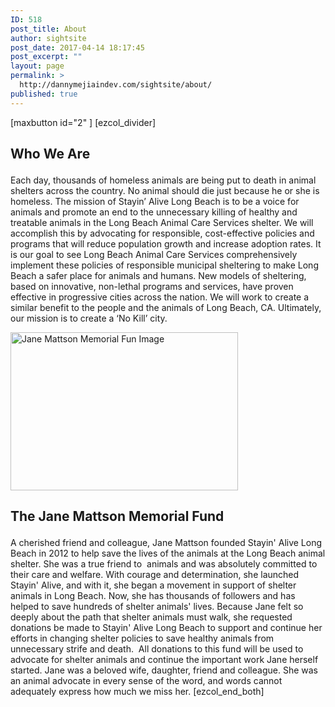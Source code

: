 ```yaml
---
ID: 518
post_title: About
author: sightsite
post_date: 2017-04-14 18:17:45
post_excerpt: ""
layout: page
permalink: >
  http://dannymejiaindev.com/sightsite/about/
published: true
---
```

[maxbutton id="2" ] [ezcol_divider] <h2 class="wsite-content-title">
  Who We Are
</h2> Each day, thousands of homeless animals are being put to death in animal shelters across the country. No animal should die just because he or she is homeless. The mission of Stayin’ Alive Long Beach is to be a voice for animals and promote an end to the unnecessary killing of healthy and treatable animals in the Long Beach Animal Care Services shelter. We will accomplish this by advocating for responsible, cost-effective policies and programs that will reduce population growth and increase adoption rates. It is our goal to see Long Beach Animal Care Services comprehensively implement these policies of responsible municipal sheltering to make Long Beach a safer place for animals and humans. New models of sheltering, based on innovative, non-lethal programs and services, have proven effective in progressive cities across the nation. We will work to create a similar benefit to the people and the animals of Long Beach, CA. Ultimately, our mission is to create a ‘No Kill’ city.   

<img id="longdesc-return-232" class="alignleft size-full wp-image-232" tabindex="-1" src="http://dannymejiaindev.com/sightsite/wp-content/uploads/2017/03/6909542.jpg" alt="Jane Mattson Memorial Fun Image" width="364" height="253" longdesc="http://dannymejiaindev.com/sightsite?longdesc=232&referrer=224" /> <h2 class="wsite-content-title">
  The Jane Mattson Memorial Fund
</h2> A cherished friend and colleague, Jane Mattson founded Stayin' Alive Long Beach in 2012 to help save the lives of the animals at the Long Beach animal shelter. She was a true friend to  animals and was absolutely committed to their care and welfare. With courage and determination, she launched Stayin' Alive, and with it, she began a movement in support of shelter animals in Long Beach. Now, she has thousands of followers and has helped to save hundreds of shelter animals' lives. Because Jane felt so deeply about the path that shelter animals must walk, she requested donations be made to Stayin' Alive Long Beach to support and continue her efforts in changing shelter policies to save healthy animals from unnecessary strife and death.  All donations to this fund will be used to advocate for shelter animals and continue the important work Jane herself started. Jane was a beloved wife, daughter, friend and colleague. She was an animal advocate in every sense of the word, and words cannot adequately express how much we miss her. [ezcol_end_both]